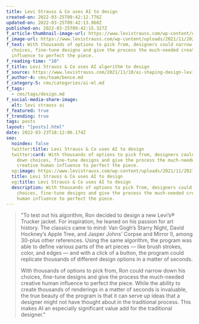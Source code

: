 ```yaml
---
title: Levi Strauss & Co uses AI to design
created-on: 2022-03-25T09:42:12.776Z
updated-on: 2022-03-25T09:42:13.960Z
published-on: 2022-03-25T09:42:15.327Z
f_article-thumbnail-image-url: https://www.levistrauss.com/wp-content/uploads/2021/11/2021110_AI-DESIGNER-ART-TRUCKER_HERO.jpg
f_image-url: https://www.levistrauss.com/wp-content/uploads/2021/11/2021110_AI-DESIGNER-ART-TRUCKER_HERO.jpg
f_text: With thousands of options to pick from, designers could narrow down
  choices, fine-tune designs and give the process the much-needed creative human
  influence to perfect the piece.
f_reading-time: "10"
f_title: Levi Strauss & Co uses AI algorithm to design
f_source: https://www.levistrauss.com/2021/11/10/ai-shaping-design-levi-strauss/
f_author-4: cms/team/bence.md
f_category-5: cms/categories/ai-ml.md
f_tags:
  - cms/tags/design.md
f_social-media-share-image:
  alt: levi strauss ai
f_featured: true
f_trending: true
tags: posts
layout: "[posts].html"
date: 2022-03-23T18:12:06.174Z
seo:
  noindex: false
  twitter:title: Levi Strauss & Co uses AI to design
  twitter:card: With thousands of options to pick from, designers could narrow
    down choices, fine-tune designs and give the process the much-needed
    creative human influence to perfect the piece.
  og:image: https://www.levistrauss.com/wp-content/uploads/2021/11/2021110_AI-DESIGNER-ART-TRUCKER_HERO.jpg
  title: Levi Strauss & Co uses AI to design
  og:title: Levi Strauss & Co uses AI to design
  description: With thousands of options to pick from, designers could narrow down
    choices, fine-tune designs and give the process the much-needed creative
    human influence to perfect the piece.
---
```

> "To test out his algorithm, Ron decided to design a new Levi’s® Trucker jacket. For inspiration, he leaned on his passion for art history. The classics came to mind: Van Gogh’s Starry Night, David Hockney’s Apple Tree, and Jasper Johns’ Corpse and Mirror II, among 30-plus other references. Using the same algorithm, the program was able to define various parts of the art pieces — like brush strokes, color, and edges — and with a click of a button, the program could replicate thousands of different design options in a matter of seconds.
>
> With thousands of options to pick from, Ron could narrow down his choices, fine-tune designs and give the process the much-needed creative human influence to perfect the piece. While the ability to create thousands of renderings in a matter of seconds is invaluable, the true beauty of the program is that it can serve up ideas that a designer might not have thought about in the traditional process. This makes AI an especially significant value add for the traditional designer."